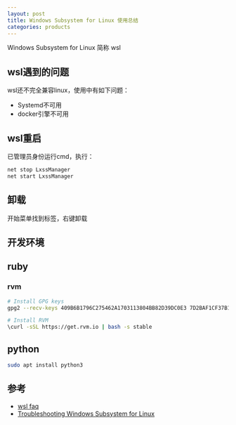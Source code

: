 ```yaml
---
layout: post
title: Windows Subsystem for Linux 使用总结
categories: products
---
```


Windows Subsystem for Linux 简称 wsl

## wsl遇到的问题

wsl还不完全兼容linux，使用中有如下问题：

* Systemd不可用
* docker引擎不可用

## wsl重启

已管理员身份运行cmd，执行：

```cmd
net stop LxssManager
net start LxssManager
```

## 卸载

开始菜单找到标签，右键卸载

## 开发环境

## ruby

### rvm

```bash
# Install GPG keys
gpg2 --recv-keys 409B6B1796C275462A1703113804BB82D39DC0E3 7D2BAF1CF37B13E2069D6956105BD0E739499BDB

# Install RVM
\curl -sSL https://get.rvm.io | bash -s stable
```

## python

```bash
sudo apt install python3
```

## 参考

* [wsl faq](https://docs.microsoft.com/zh-cn/windows/wsl/faq)
* [Troubleshooting Windows Subsystem for Linux](https://docs.microsoft.com/en-us/windows/wsl/troubleshooting)

